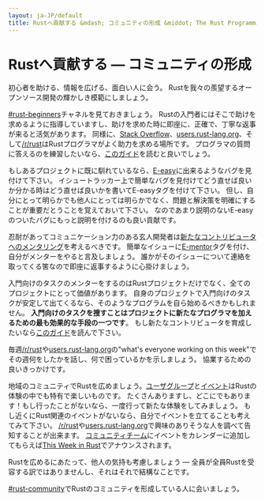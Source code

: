 ```yaml
---
layout: ja-JP/default
title: Rustへ貢献する &mdash; コミュニティの形成 &middot; The Rust Programming Language
---
```


# Rustへ貢献する &mdash; コミュニティの形成

初心者を助ける、情報を広げる、面白い人に会う。
Rustを我々の羨望するオープンソース開発の輝かしき模範にしましょう。

[#rust-beginners]チャネルを見ておきましょう。
Rustの入門者にはそこで助けを求めるように指導していますし、助けを求めた時に即座に、正確で、丁寧な返事が来ると活気があります。
同様に、[Stack Overflow]、[users.rust-lang.org]、そして[/r/rust]はRustプログラマがよく助力を求める場所です。
プログラマの質問に答えるのを練習したいなら、[このガイド][helpful]を読むと良いでしょう。

もしあるプロジェクトに既に馴れているなら、[E-easy]に出来るようなバグを見付けて下さい。
イシュートラッカー上で簡単なバグを見付けてどう直せば良いか分かる時はどう直せば良いかを書いてE-easyタグを付けて下さい。
但し、自分にとって明らかでも他人にとっては明らかでなく、問題と解決策を明確にすることが重要だとうことを覚えておいて下さい。
なのであまり説明のないE-easyのついたバグにもっと説明を付けるのも良い貢献です。

忍耐があってコミュニケーション力のある玄人開発者は[新たなコントリビュータへのメンタリング][mentor]を考えるべきです。
簡単なイシューに[E-mentor]タグを付け、自分がメンターをやると言及しましょう。
誰かがそのイシューについて連絡を取ってくる筈なので即座に返事するように心掛けましょう。

入門向けのタスクのメンターをするのはRustプロジェクトだけでなく、全てのプロジェクトにとって価値があります。
自身のプロジェクトで入門向けのタスクが安定して出てくるなら、そのようなプログラムを自ら始めるべきかもしれません。
**入門向けのタスクを捜すことはプロジェクトに新たなプログラマを加えるための最も効果的な手段の一つです**。
もし新たなコントリビュータを育成したいなら[このガイド][mentor-guide]を読んで下さい。

毎週[/r/rust]や[users.rust-lang.org]の"what's everyone working on this week"でその週何をしたかを話し、何で困っているかを示しましょう。
協業するための良いきっかけです。

地域のコミュニティでRustを広めましょう。[ユーザグループ][user groups]と[イベント][events]はRustの体験の中でも特有で楽しいものです。
たくさんありますし、どこにでもあります！もし行ったことがないなら、一度行って新たな体験をしてみましょう。
もし近くにRust関連のイベントがないなら、自分でイベントを立てることも考えてみて下さい。
[/r/rust]や[users.rust-lang.org]で興味のありそうな人を調べて告知することが出来ます。
[コミュニティチーム][community team]にイベントをカレンダーに追加してもらえば[This Week in Rust]でアナウンスされます。

Rustを広めるにあたって、他人の気持も考慮しましょう &mdash; 全員が全員Rustを受容する訳ではありませんし、それはそれで結構なことです。

[#rust-community]でRustのコミュニティを形成している人に会いましょう。

<!--
Other ideas:
TWIR, podcasts.

experience reports
conf talks

Conduct training on Rust. (link to training material).
-->

[#rust-beginners]: https://client00.chat.mibbit.com/?server=irc.mozilla.org&channel=%23rust-beginners
[#rust-community]: https://client00.chat.mibbit.com/?server=irc.mozilla.org&channel=%23rust-community
[/r/rust]: https://reddit.com/r/rust
[E-easy]: https://github.com/rust-lang/rust/issues?q=is%3Aopen+is%3Aissue+label%3AE-easy
[E-mentor]: https://github.com/rust-lang/rust/issues?q=is%3Aopen+is%3Aissue+label%3AE-easy+label%3AE-mentor
[Stack Overflow]: https://stackoverflow.com/questions/tagged/rust
[This Week in Rust]: https://this-week-in-rust.org
[community team]: https://www.rust-lang.org/team.html#Community
[events]: https://www.google.com/calendar/embed?src=apd9vmbc22egenmtu5l6c5jbfc@group.calendar.google.com
[helpful]: https://codeblog.jonskeet.uk/2009/02/17/answering-technical-questions-helpfully/
[mentor]: https://users.rust-lang.org/t/mentoring-newcomers-to-the-rust-ecosystem/3088
[mentor-guide]: https://manishearth.github.io/blog/2016/01/03/making-your-open-source-project-newcomer-friendly/
[user groups]: user-groups.html
[users.rust-lang.org]: https://users.rust-lang.org
